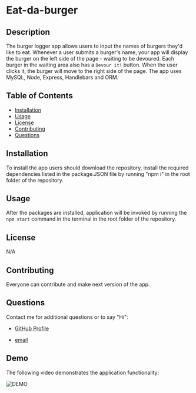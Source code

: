 # Eat-da-burger


## Description

The burger logger app allows users to input the names of burgers they'd like to eat. Whenever a user submits a burger's name, your app will display the burger on the left side of the page - waiting to be devoured. Each burger in the waiting area also has a `Devour it!` button. When the user clicks it, the burger will move to the right side of the page. The app uses MySQL, Node, Express, Handlebars and ORM. 

## Table of Contents

- [Installation](#installation)
- [Usage](#usage)
- [License](#license)
- [Contributing](#contributing)
- [Questions](#questions)

## Installation

To install the app users should download the repository, install the required dependencies listed in the package.JSON file by running "npm i" in the root folder of the repository.

## Usage

After the packages are installed, application will be invoked by running the `npm start` command in the terminal in the root folder of the repository.

## License

N/A

## Contributing

Everyone can contribute and make next version of the app.

## Questions

Contact me for additional questions or to say "Hi":

- [GitHub Profile](https://github.com/kiankovskaia)

- [email](mailto:kiankovskaia@gmail.com)

## Demo

The following video demonstrates the application functionality:

![DEMO](demo.gif)